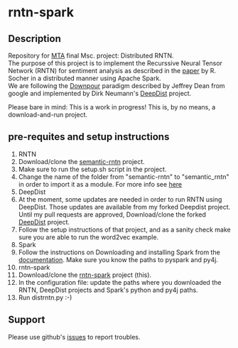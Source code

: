 # rntn-spark
## Description
Repository for [MTA](https://www.mta.ac.il/en/Pages/default.aspx) final Msc. project: Distributed RNTN.  
The purpose of this project is to implement the Recurssive Neural Tensor Network (RNTN) for sentiment analysis as described in the [paper](http://nlp.stanford.edu/~socherr/EMNLP2013_RNTN.pdf) by R. Socher in a distributed manner using Apache Spark.   
We are following the [Downpour](http://research.google.com/archive/large_deep_networks_nips2012.html) paradigm described by Jeffrey Dean from google and implemented by Dirk Neumann's [DeepDist](http://deepdist.com/) project.  
  
Please bare in mind: This is a work in progress! This is, by no means, a download-and-run project. 

## pre-requites and setup instructions
1. RNTN
  1. Download/clone the [semantic-rntn](https://github.com/awni/semantic-rntn) project.
  2. Make sure to run the setup.sh script in the project.
  3. Change the name of the folder from "semantic-rntn" to "semantic_rntn" in order to import it as a module. For more info see [here](http://stackoverflow.com/questions/8350853/how-to-import-python-module-when-module-name-has-a-dash-or-hyphen-in-it) 
2. DeepDist
  1. At the moment, some updates are needed in order to run RNTN using DeepDist. Those updates are available from my forked Deepdist project. Until my pull requests are approved, Download/clone the forked [DeepDist](https://github.com/urirosenberg/deepdist) project. 
  2. Follow the setup instructions of that project, and as a sanity check make sure you are able to run the word2vec example.
3. Spark
  1. Follow the instructions on Downloading and installing Spark from the [documentation](https://spark.apache.org/docs/latest/). Make sure you know the paths to pyspark and py4j. 
4. rntn-spark
  1. Download/clone the [rntn-spark](https://github.com/urirosenberg/rntn-spark) project (this).
  2. In the configuration file: update the paths where you downloaded the RNTN, DeepDist projects and Spark's python and py4j paths.
  3. Run distrntn.py :-)

## Support
Please use github's [issues](https://github.com/urirosenberg/rntn-spark/issues) to report troubles.  



